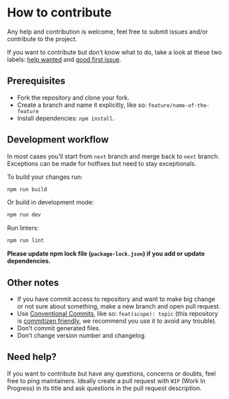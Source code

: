 # How to contribute

Any help and contribution is welcome, feel free to submit issues and/or contribute to the project.

If you want to contribute but don’t know what to do, take a look at these two labels: [help wanted](https://github.com/ineka-dev/create-game/issues?q=is%3Aissue+is%3Aopen+label%3A%22help+wanted%22) and [good first issue](https://github.com/ineka-dev/create-game/issues?q=is%3Aissue+is%3Aopen+label%3A%22good+first+issue%22).

## Prerequisites

- Fork the repository and clone your fork.
- Create a branch and name it explicitly, like so: `feature/name-of-the-feature`
- Install dependencies: `npm install`.

## Development workflow

In most cases you'll start from `next` branch and merge back to `next` branch.
Exceptions can be made for hotfixes but need to stay exceptionals.

To build your changes run:

```bash
npm run build
```

Or build in development mode:
```bash
npm run dev
```

Run linters:

```bash
npm run lint
```

**Please update npm lock file (`package-lock.json`) if you add or update dependencies.**

## Other notes

- If you have commit access to repository and want to make big change or not sure about something, make a new branch and open pull request.
- Use [Conventional Commits](https://www.conventionalcommits.org/en/v1.0.0/), like so: `feat(scope): topic` (this repository is [commitizen friendly](https://github.com/commitizen/cz-cli), we recommend you use it to avoid any trouble).
- Don’t commit generated files.
- Don’t change version number and changelog.

## Need help?

If you want to contribute but have any questions, concerns or doubts, feel free to ping maintainers. Ideally create a pull request with `WIP` (Work In Progress) in its title and ask questions in the pull request description.